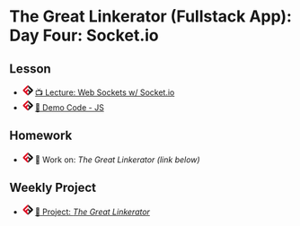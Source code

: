 # The Great Linkerator (Fullstack App): Day Four: Socket.io

## Lesson

- ![FSA](/logo.png) [📺 Lecture: Web Sockets w/ Socket.io](https://youtu.be/DfUMG_buAnE)
- ![FSA](/logo.png) [👾 Demo Code - JS](./sockets_demo/server/index.js)

## Homework

- ![FSA](/logo.png) 🔬 Work on: _The Great Linkerator (link below)_

## Weekly Project

- ![FSA](/logo.png) [🔬 Project: _The Great Linkerator_](https://learn.fullstackacademy.com/workshop/5ed65ebe778ad50004d5089c/content/5ed65eda778ad50004d508a0/text)

